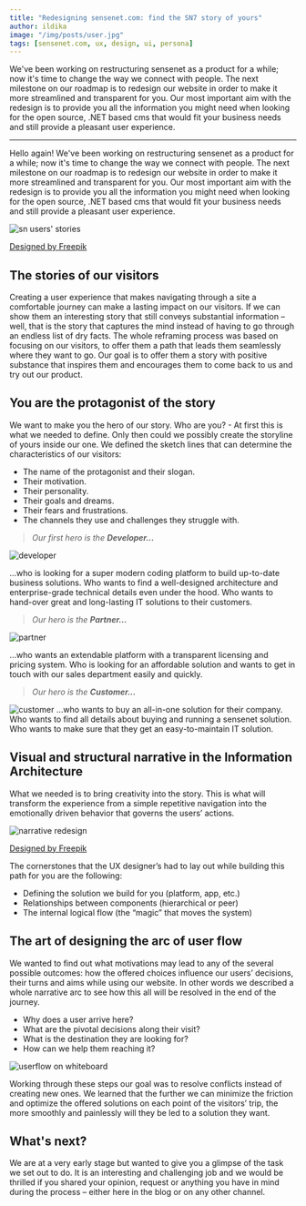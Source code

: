 ```yaml
---
title: "Redesigning sensenet.com: find the SN7 story of yours"
author: ildika
image: "/img/posts/user.jpg"
tags: [sensenet.com, ux, design, ui, persona]
---
```


We've been working on restructuring sensenet as a product for a while; now it's time to change the way we connect with people. 
The next milestone on our roadmap is to redesign our website in order to make it more streamlined and transparent for you. Our most important aim with the redesign is to provide you all the information you might need when looking for the open source, .NET based cms that would fit your business needs and still provide a pleasant user experience.

---

Hello again! We've been working on restructuring sensenet as a product for a while; now it's time to change the way we connect with people. 
The next milestone on our roadmap is to redesign our website in order to make it more streamlined and transparent for you. Our most important aim with the redesign is to provide you all the information you might need when looking for the open source, .NET based cms that would fit your business needs and still provide a pleasant user experience.

![sn users' stories](https://download.sensenet.com/BlogPostImages/sensenetcomRedesign/snuserstory.png "sn users' stories")

[Designed by Freepik](https://www.freepik.com/free-vector/user-with-geometric-web-experience-icons_847150.htm "Designed by Freepik")

## The stories of our visitors

Creating a user experience that makes navigating through a site a comfortable journey can make a lasting impact on our visitors. If we can show them an interesting story that still conveys substantial information – well, that is the story that captures the mind instead of having to go through an endless list of dry facts. 
The whole reframing process was based on focusing on our visitors, to offer them a path that leads them seamlessly where they want to go. Our goal is to offer them a story with positive substance that inspires them and encourages them to come back to us and try out our product.

## You are the protagonist of the story

We want to make you the hero of our story. Who are you? - At first this is what we needed to define. Only then could we possibly create the storyline of yours inside our one. We defined the sketch lines that can determine the characteristics of our visitors:

-   The name of the protagonist and their slogan.
-   Their motivation.
-   Their personality.
-   Their goals and dreams.
-   Their fears and frustrations.
-   The channels they use and challenges they struggle with.

> _Our first hero is the **Developer...**_

![developer](https://download.sensenet.com/BlogPostImages/sensenetcomRedesign/developer-sidious.png "developer")

...who is looking for a super modern coding platform to build up-to-date business solutions. Who wants to find a well-designed architecture and enterprise-grade technical details even under the hood. Who wants to hand-over great and long-lasting IT solutions to their customers.

> _Our hero is the **Partner...**_

![partner](https://download.sensenet.com/BlogPostImages/sensenetcomRedesign/salesman-han.png "partner")

...who wants an extendable platform with a transparent licensing and pricing system. Who is looking for an affordable solution and wants to get in touch with our sales department easily and quickly.

> _Our hero is the **Customer...**_

![customer](https://download.sensenet.com/BlogPostImages/sensenetcomRedesign/manager-lea.png "customer")
...who wants to buy an all-in-one solution for their company. Who wants to find all details about buying and running a sensenet solution. Who wants to make sure that they get an easy-to-maintain IT solution.

## Visual and structural narrative in the Information Architecture

What we needed is to bring creativity into the story. This is what will transform the experience from a simple repetitive navigation into the emotionally driven behavior that governs the users’ actions.

![narrative redesign](https://download.sensenet.com/BlogPostImages/sensenetcomRedesign/narrativeredesign.jpg "narrative redesign")

[Designed by Freepik](https://www.freepik.com/free-vector/great-isometric-user-experience_851898.htm "Designed by Freepik")

The cornerstones that the UX designer’s had to lay out while building this path for you are the following:

-   Defining the solution we build for you (platform, app, etc.)
-   Relationships between components (hierarchical or peer)
-   The internal logical flow (the “magic” that moves the system)

## The art of designing the arc of user flow

We wanted to find out what motivations may lead to any of the several possible outcomes: how the offered choices influence our users’ decisions, their turns and aims while using our website. In other words we described a whole narrative arc to see how this all will be resolved in the end of the journey.

-   Why does a user arrive here?
-   What are the pivotal decisions along their visit?
-   What is the destination they are looking for?
-   How can we help them reaching it?

![userflow on whiteboard](https://download.sensenet.com/BlogPostImages/sensenetcomRedesign/userflow.jpg "userflow on whiteboard")

Working through these steps our goal was to resolve conflicts instead of creating new ones. We learned that the further we can minimize the friction and optimize the offered solutions on each point of the visitors’ trip, the more smoothly and painlessly will they be led to a solution they want.

## What's next?

We are at a very early stage but wanted to give you a glimpse of the task we set out to do. It is an interesting and challenging job and we would be thrilled if you shared your opinion, request or anything you have in mind during the process – either here in the blog or on any other channel.

